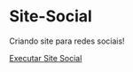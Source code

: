 # Site-Social
 Criando site para redes sociais!

 <a href="https://mezzomokaue.github.io/Site-Social/index.html"> Executar Site Social</a>
